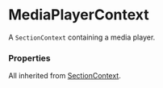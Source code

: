 # MediaPlayerContext

A `SectionContext` containing a media player.

### Properties
All inherited from [SectionContext](/docs/taxonomy/location-contexts/SectionContext).